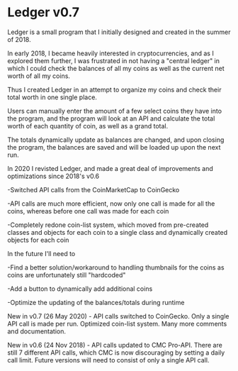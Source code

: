 # Ledger v0.7
Ledger is a small program that I initially designed and created in the summer of 2018. 

In early 2018, I became heavily interested in cryptocurrencies, and as I explored them further, I was frustrated in not having a "central ledger" in which I could check the balances of all my coins as well as the current net worth of all my coins.


Thus I created Ledger in an attempt to organize my coins and check their total worth in one single place.


Users can manually enter the amount of a few select coins they have into the program, and the program will look at an API and calculate the total worth of each quantity of coin, as well as a grand total. 

The totals dynamically update as balances are changed, and upon closing the program, the balances are saved and will be loaded up upon the next run.


In 2020 I revisted Ledger, and made a great deal of improvements and optimizations since 2018's v0.6

-Switched API calls from the CoinMarketCap to CoinGecko

-API calls are much more efficient, now only one call is made for all the coins, whereas before one call was made for each coin

-Completely redone coin-list system, which moved from pre-created classes and objects for each coin to a single class and dynamically created objects for each coin


In the future I'll need to

-Find a better solution/workaround to handling thumbnails for the coins as coins are unfortunately still "hardcoded" 

-Add a button to dynamically add additional coins

-Optimize the updating of the balances/totals during runtime

New in v0.7 (26 May 2020) - API calls switched to CoinGecko. Only a single API call is made per run. Optimized coin-list system. Many more comments and documentation.

New in v0.6 (24 Nov 2018) - API calls updated to CMC Pro-API. There are still 7 different API calls, which CMC is now discouraging by setting a daily call limit. Future versions will need to consist of only a single API call.
